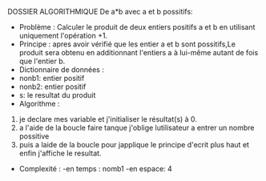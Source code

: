 DOSSIER ALGORITHMIQUE De a*b avec a et b possitifs:
- Problème : Calculer le produit de deux entiers positifs a et b en utilisant uniquement l'opération +1.
- Principe : apres avoir vérifié que les entier a et b sont possitifs,Le produit sera obtenu en additionnant l'entiers a à lui-même autant de fois que l'entier b.
- Dictionnaire de données :
- nonb1: entier positif
- nonb2: entier positif
- s: le resultat du produit
- Algorithme :
1. je declare mes variable et j'initialiser le résultat(s) à 0.
2. a l'aide de la boucle faire tanque j'oblige lutilisateur a entrer un nombre possitive
3. puis a laide de la boucle pour japplique le principe d'ecrit plus haut et enfin j'affiche le resultat.
- Complexité :
  -en temps : nomb1
  -en espace: 4
